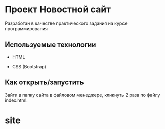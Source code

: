# Проект Новостной сайт

Разработан в качестве практического задания на курсе программирования


## Используемые технологии

* HTML

* CSS (Bootstrap)


## Как открыть/запустить

Зайти в папку сайта в файловом менеджере, кликнуть 2 раза по файлу index.html.

# site
